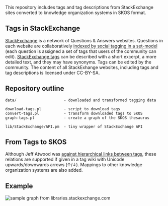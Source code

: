 This repository includes tags and tag descriptions from StackExchange sites
converted to knowledge organization systems in SKOS format.

## Tags in StackExchange

[StackExchange](http://stackexchange.com) is a network of Questions & Answers
websites. Questions in each website are collaboratively [indexed by social
tagging in a set-model](http://arxiv.org/abs/cs/0701072) (each question is
assigned a set of tags that users of the community can edit). [StackExchange
tags](http://blog.stackoverflow.com/2010/08/tag-folksonomy-and-tag-synonyms/)
can be described with a short excerpt, a more detailed text, and they may have
synonyms. Tags can be edited by the community. The content of all StackExhange
websites, including tags and tag descriptions is licensed under CC-BY-SA.

## Repository outline

    data/                     - downloaded and transformed tagging data

	download-tags.pl          - script to download tags
	convert-tags.pl           - transform downloaded tags to SKOS
	graph-tags.pl			  - create a graph of the SKOS thesaurus

    lib/StackExchange/API.pm  - tiny wrapper of StackExchange API

## From Tags to SKOS

Although Jeff Atwood was [against hierarchical links between
tags](http://blog.stackoverflow.com/2010/08/tag-folksonomy-and-tag-synonyms/#comment-48892),
these relations are supported if given in a tag wiki with Unicode
upwards/downwards arrows (↑/↓). Mappings to other knowledge organization
systems are also added.

## Example

![sample graph from libraries.stackexchange.com](/nichtich/se2skos/blob/master/samples/sample-graph.png)
